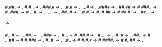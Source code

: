 #.##. => .
#.#.. => .
###.# => .
..#.# => .
....# => .
.#### => .
##.## => #
###.. => #
.###. => #
...#. => .
..... => .
##..# => .
.#.#. => #
.#.## => #
##.#. => .
##... => .
##### => #
#...# => .
..##. => .
..### => .
.#... => #
.##.# => .
#.... => .
.#..# => .
.##.. => #
...## => #
#.### => .
#..#. => .
..#.. => #
#.#.# => #
####. => #
#..## => .
